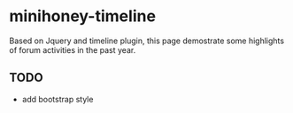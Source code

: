 minihoney-timeline
==================

Based on Jquery and timeline plugin, this page demostrate some highlights of forum activities in the past year.

TODO
----

+ add bootstrap style
